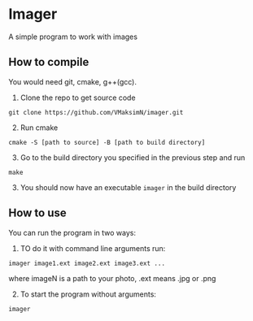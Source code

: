# Imager

A simple program to work with images


## How to compile

You would need git, cmake, g++(gcc).

1. Clone the repo to get source code

```
git clone https://github.com/VMaksimN/imager.git
```

2. Run cmake

```
cmake -S [path to source] -B [path to build directory]
```

3. Go to the build directory you specified in the previous step and run

```
make
```

3. You should now have an executable `imager` in the build directory


## How to use

You can run the program in two ways:

1. TO do it with command line arguments run:

```
imager image1.ext image2.ext image3.ext ...
```

where imageN is a path to your photo, .ext means .jpg or .png 

2. To start the program without arguments:

```
imager
```

	
